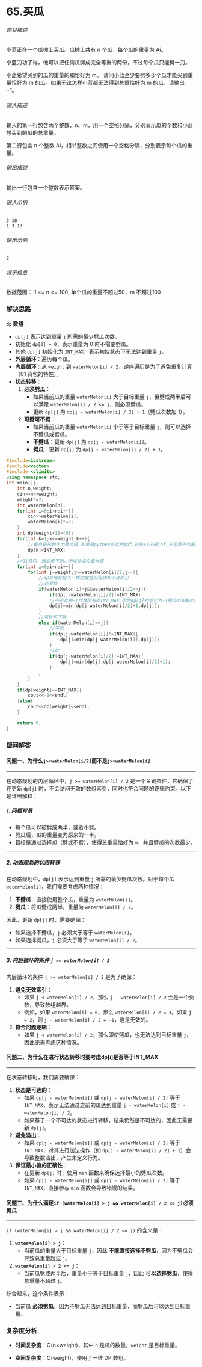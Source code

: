 # 65.买瓜

###### 题目描述

小蓝正在一个瓜摊上买瓜。瓜摊上共有 n 个瓜，每个瓜的重量为 Ai。

小蓝刀功了得，他可以把任何瓜劈成完全等重的两份，不过每个瓜只能劈一刀。 

小蓝希望买到的瓜的重量的和恰好为 m。 请问小蓝至少要劈多少个瓜才能买到重量恰好为 m 的瓜。如果无论怎样小蓝都无法得到总重恰好为 m 的瓜，请输出 −1。

###### 输入描述

输入的第一行包含两个整数，n、m，用一个空格分隔，分别表示瓜的个数和小蓝想买到的瓜的总重量。 

第二行包含 n 个整数 Ai，相邻整数之间使用一个空格分隔，分别表示每个瓜的重量。

###### 输出描述

输出一行包含一个整数表示答案。

###### 输入示例

```
3 10
1 3 13
```

###### 输出示例

```
2
```

###### 提示信息

数据范围：
1 <= n <= 100;
单个瓜的重量不超过50，m 不超过100

### 解决思路

**`dp` 数组**：

- `dp[j]` 表示达到重量 `j` 所需的最少劈瓜次数。
- 初始化 `dp[0] = 0`，表示重量为 0 时不需要劈瓜。
- 其他 `dp[j]` 初始化为 `INT_MAX`，表示初始状态下无法达到重量 `j`。
- **外层循环**：遍历每个瓜。
- **内层循环**：从 `weight` 到 `waterMelon[i] / 2`，逆序遍历是为了避免重复计算（01 背包的特性）。
- **状态转移**：
  1. **必须劈瓜**：
     - 如果当前瓜的重量 `waterMelon[i]` 大于目标重量 `j`，但劈成两半后可以满足 `waterMelon[i] / 2 <= j`，则必须劈瓜。
     - 更新 `dp[j]` 为 `dp[j - waterMelon[i] / 2] + 1`（劈瓜次数加 1）。
  2. **可劈可不劈**：
     - 如果当前瓜的重量 `waterMelon[i]` 小于等于目标重量 `j`，则可以选择不劈瓜或劈瓜。
     - **不劈瓜**：更新 `dp[j]` 为 `dp[j - waterMelon[i]]`。
     - **劈瓜**：更新 `dp[j]` 为 `dp[j - waterMelon[i] / 2] + 1`。

```c++
#include<iostream>
#include<vector>
#include <climits>
using namespace std;
int main(){
    int n,weight;
    cin>>n>>weight;
    weight*=2;
    int waterMelon[n];
    for(int i=0;i<n;i++){
        cin>>waterMelon[i];
        waterMelon[i]*=2;
    }
    int dp[weight+1]={0};
    for(int k=1;k<=weight;k++){
        //重点是初始化为最大值,如果是python可以用inf,这样+1还是inf,不用额外判断是不是inf
        dp[k]=INT_MAX;
    }
    //01背包，选或者不选，所以物品在最外层
    for(int i=0;i<n;i++){
        for(int j=weight;j>=waterMelon[i]/2;j--){
            //和其他背包不一样的就是分为砍和不砍而已
            //必须砍
            if(waterMelon[i]>j&&waterMelon[i]/2<=j){
                if(dp[j-waterMelon[i]/2]!=INT_MAX)
                //不可以用-1代替所有的INT_MAX,因为dp[j]初始化为-1那么min每次比较都是原dp[j]了
                dp[j]=min(dp[j-waterMelon[i]/2]+1,dp[j]);
            }
            //可砍可不砍
            else if(waterMelon[i]<=j){
                //不砍
                if(dp[j-waterMelon[i]]!=INT_MAX){
                    dp[j]=min(dp[j-waterMelon[i]],dp[j]);
                }
                //砍
                if(dp[j-waterMelon[i]/2]!=INT_MAX){
                    dp[j]=min(dp[j],dp[j-waterMelon[i]/2]+1);
                }           
            }  
        }
    }
    if(dp[weight]==INT_MAX){
        cout<<-1<<endl;
    }else{
        cout<<dp[weight]<<endl;
    }

    return 0;
}
```

### 疑问解答

#### **问题一、为什么`j>=waterMelon[i/2]`而不是`j>=waterMelon[i]`**

------



在动态规划的内层循环中，`j >= waterMelon[i] / 2` 是一个关键条件，它确保了在更新 `dp[j]` 时，不会访问无效的数组索引，同时也符合问题的逻辑约束。以下是详细解释：

##### 1. **问题背景**

- 每个瓜可以被劈成两半，或者不劈。
- 劈瓜后，瓜的重量变为原来的一半。
- 目标是通过选择瓜（劈或不劈），使得总重量恰好为 `m`，并且劈瓜的次数最少。

------

##### 2. **动态规划的状态转移**

在动态规划中，`dp[j]` 表示达到重量 `j` 所需的最少劈瓜次数。对于每个瓜 `waterMelon[i]`，我们需要考虑两种情况：

1. **不劈瓜**：直接使用整个瓜，重量为 `waterMelon[i]`。
2. **劈瓜**：将瓜劈成两半，重量为 `waterMelon[i] / 2`。

因此，更新 `dp[j]` 时，需要确保：

- 如果选择不劈瓜，`j` 必须大于等于 `waterMelon[i]`。
- 如果选择劈瓜，`j` 必须大于等于 `waterMelon[i] / 2`。

------

##### 3. **内层循环的条件 `j >= waterMelon[i] / 2`**

内层循环的条件 `j >= waterMelon[i] / 2` 是为了确保：

1. **避免无效索引**：
   - 如果 `j < waterMelon[i] / 2`，那么 `j - waterMelon[i] / 2` 会是一个负数，导致数组越界。
   - 例如，如果 `waterMelon[i] = 6`，那么 `waterMelon[i] / 2 = 3`。如果 `j = 2`，则 `j - waterMelon[i] / 2 = -1`，这是无效的。
2. **符合问题逻辑**：
   - 如果 `j < waterMelon[i] / 2`，那么即使劈瓜，也无法达到目标重量 `j`，因此无需考虑这种情况。

#### 问题二、为什么在进行状态转移时要考虑dp[i]是否等于INT_MAX

---



在状态转移时，我们需要确保：

1. **状态是可达的**：
   - 如果 `dp[j - waterMelon[i]]` 或 `dp[j - waterMelon[i] / 2]` 等于 `INT_MAX`，表示无法通过之前的瓜达到重量 `j - waterMelon[i]` 或 `j - waterMelon[i] / 2`。
   - 如果基于一个不可达的状态进行转移，结果仍然是不可达的，因此无需更新 `dp[j]`。
2. **避免溢出**：
   - 如果 `dp[j - waterMelon[i]]` 或 `dp[j - waterMelon[i] / 2]` 等于 `INT_MAX`，对其进行加法操作（如 `dp[j - waterMelon[i] / 2] + 1`）会导致整数溢出，产生未定义行为。
3. **保证最小值的正确性**：
   - 在更新 `dp[j]` 时，使用 `min` 函数来确保选择最小的劈瓜次数。
   - 如果 `dp[j - waterMelon[i]]` 或 `dp[j - waterMelon[i] / 2]` 等于 `INT_MAX`，直接参与 `min` 函数会导致错误的结果。

#### 问题三、为什么满足`if (waterMelon[i] > j && waterMelon[i] / 2 <= j)`必须劈瓜

---



`if (waterMelon[i] > j && waterMelon[i] / 2 <= j)` 的含义是：

1. **`waterMelon[i] > j`**：
   - 当前瓜的重量大于目标重量 `j`，因此 **不能直接选择不劈瓜**，因为不劈瓜会导致总重量超过 `j`。
2. **`waterMelon[i] / 2 <= j`**：
   - 当前瓜劈成两半后，重量小于等于目标重量 `j`，因此 **可以选择劈瓜**，使得总重量不超过 `j`。

综合起来，这个条件表示：

- 当前瓜 **必须劈瓜**，因为不劈瓜无法达到目标重量，而劈瓜后可以达到目标重量。

###  复杂度分析

* **时间复杂度**：O(n×weight)，其中 `n` 是瓜的数量，`weight` 是目标重量。

* **空间复杂度**：O(weight)，使用了一维 DP 数组。